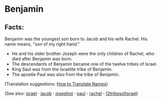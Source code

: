 # Benjamin #

## Facts: ##

Benjamin was the youngest son born to Jacob and his wife Rachel. His name means, "son of my right hand."

* He and his older brother Joseph were the only children of Rachel, who died after Benjamin was born.
* The descendants of Benjamin became one of the twelve tribes of Israel.
* King Saul was from the Israelite tribe of Benjamin.
* The apostle Paul was also from the tribe of Benjamin.

(Translation suggestions: [How to Translate Names](https://git.door43.org/Door43/en-ta-translate-vol1/src/master/content/translate_names.md))

(See also: [israel](../other/israel.md) **·** [jacob](../other/jacob.md) **·** [josephot](../other/josephot.md) **·** [paul](../other/paul.md) **·** [rachel](../other/rachel.md) **·** [12tribesofisrael](../other/12tribesofisrael.md))

